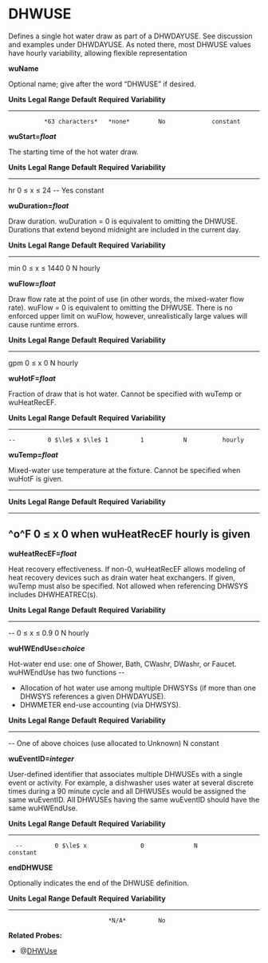 # DHWUSE

Defines a single hot water draw as part of a DHWDAYUSE.  See discussion and examples under DHWDAYUSE. As noted there, most DHWUSE values have hourly variability, allowing flexible representation

**wuName**

Optional name; give after the word “DHWUSE” if desired.

  **Units**   **Legal Range**   **Default**   **Required**   **Variability**
  ----------- ----------------- ------------- -------------- -----------------
              *63 characters*   *none*        No             constant

**wuStart=*float***

The starting time of the hot water draw.

**Units**   **Legal Range**    **Default**   **Required**  **Variability**
----------- ------------------ ------------- ------------- -------------------------
  hr        0 $\le$ x $\le$ 24       --             Yes            constant

**wuDuration=*float***

Draw duration.  wuDuration = 0 is equivalent to omitting the DHWUSE.
Durations that extend beyond midnight are included in the current day.

**Units**   **Legal Range**        **Default**   **Required**  **Variability**
----------- ---------------------- ------------- ------------- -------------------------
  min         0 $\le$ x $\le$ 1440         0           N          hourly

**wuFlow=*float***

Draw flow rate at the point of use (in other words, the mixed-water flow rate).  wuFlow = 0 is equivalent to omitting the DHWUSE.  There is no enforced upper limit on wuFlow, however, unrealistically large values will cause runtime errors.

**Units**   **Legal Range**      **Default**   **Required**  **Variability**
----------- -------------------  ----------- ------------- -------------------------
  gpm         0 $\le$ x           0              N          hourly

**wuHotF=*float***

Fraction of draw that is hot water.  Cannot be specified with wuTemp or wuHeatRecEF.

  **Units**   **Legal Range**     **Default**   **Required**  **Variability**
  ----------- ------------------- ------------- ------------- -------------------------
    --         0 $\le$ x $\le$ 1         1           N          hourly

**wuTemp=*float***

Mixed-water use temperature at the fixture. Cannot be specified when wuHotF is given.   

---------------------------------------------------------------------------------------------
  **Units**   **Legal Range**     **Default**   **Required**         **Variability**
  ---------- ------------------- ------------- ------------------    -------------------------
  ^o^F         0 $\le$ x          0             when wuHeatRecEF          hourly
                                                is given
---------------------------------------------------------------------------------------------


**wuHeatRecEF=*float***

Heat recovery effectiveness.  If non-0, wuHeatRecEF allows modeling of heat recovery devices such as drain water heat exchangers.  If given, wuTemp must also be specified. Not allowed when referencing DHWSYS includes DHWHEATREC(s).

**Units**   **Legal Range**        **Default**   **Required**  **Variability**
----------- --------------------- ------------- ------------- -------------------------
  --         0 $\le$ x $\le$ 0.9          0          N          hourly


**wuHWEndUse=*choice***

Hot-water end use: one of Shower, Bath, CWashr, DWashr, or Faucet.  wuHWEndUse has two functions --

 * Allocation of hot water use among multiple DHWSYSs (if more than one DHWSYS references a given DHWDAYUSE).
 * DHWMETER end-use accounting (via DHWSYS).

**Units**   **Legal Range**       **Default**                 **Required**  **Variability**
----------- --------------------  --------------------------- ------------- -------------------------
  --        One of above choices   (use allocated to Unknown)           N          constant


**wuEventID=*integer***

User-defined identifier that associates multiple DHWUSEs with a single event or activity.  For example, a dishwasher uses water at several discrete times during a 90 minute cycle and all DHWUSEs would be assigned the same wuEventID.  All DHWUSEs having the same wuEventID should have the same wuHWEndUse.

**Units**   **Legal Range**     **Default**   **Required**  **Variability**
----------- ------------------- ------------- ------------- -------------------------
      --         0 $\le$ x               0              N          constant

**endDHWUSE**

Optionally indicates the end of the DHWUSE definition.

  **Units**   **Legal Range**   **Default**   **Required**   **Variability**
  ----------- ----------------- ------------- -------------- -----------------
                                *N/A*         No  

**Related Probes:**

- @[DHWUse](#p_dhwuse)
